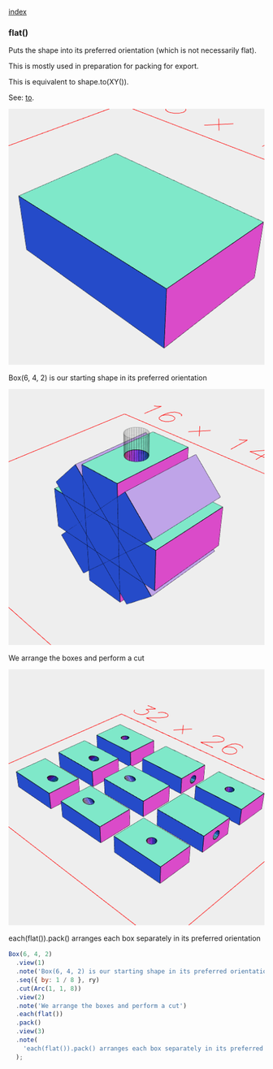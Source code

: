 [index](../../nb/api/index.md)
### flat()

Puts the shape into its preferred orientation (which is not necessarily flat).

This is mostly used in preparation for packing for export.

This is equivalent to shape.to(XY()).

See: [to](https://raw.githubusercontent.com/jsxcad/JSxCAD/master/nb/api/to.nb).

![Image](flat.md.$2_1.png)

Box(6, 4, 2) is our starting shape in its preferred orientation

![Image](flat.md.$2_2.png)

We arrange the boxes and perform a cut

![Image](flat.md.$2_3.png)

each(flat()).pack() arranges each box separately in its preferred orientation

```JavaScript
Box(6, 4, 2)
  .view(1)
  .note('Box(6, 4, 2) is our starting shape in its preferred orientation')
  .seq({ by: 1 / 8 }, ry)
  .cut(Arc(1, 1, 8))
  .view(2)
  .note('We arrange the boxes and perform a cut')
  .each(flat())
  .pack()
  .view(3)
  .note(
    'each(flat()).pack() arranges each box separately in its preferred orientation'
  );
```
